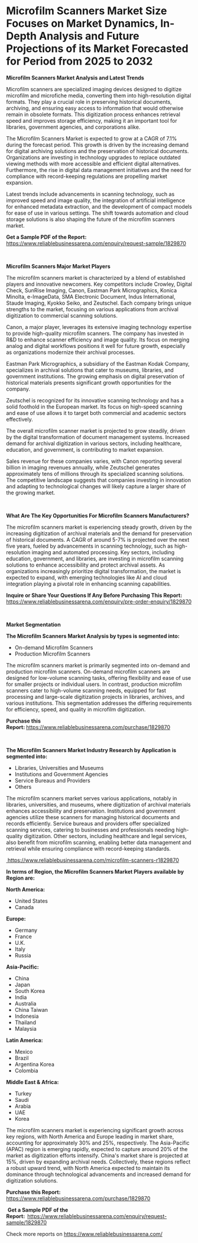 <p><h1>Microfilm Scanners Market Size Focuses on Market Dynamics, In-Depth Analysis and Future Projections of its Market Forecasted for Period from 2025 to 2032</h1></p><p><strong>Microfilm Scanners Market Analysis and Latest Trends</strong></p>
<p><p>Microfilm scanners are specialized imaging devices designed to digitize microfilm and microfiche media, converting them into high-resolution digital formats. They play a crucial role in preserving historical documents, archiving, and ensuring easy access to information that would otherwise remain in obsolete formats. This digitization process enhances retrieval speed and improves storage efficiency, making it an important tool for libraries, government agencies, and corporations alike.</p><p>The Microfilm Scanners Market is expected to grow at a CAGR of 7.1% during the forecast period. This growth is driven by the increasing demand for digital archiving solutions and the preservation of historical documents. Organizations are investing in technology upgrades to replace outdated viewing methods with more accessible and efficient digital alternatives. Furthermore, the rise in digital data management initiatives and the need for compliance with record-keeping regulations are propelling market expansion. </p><p>Latest trends include advancements in scanning technology, such as improved speed and image quality, the integration of artificial intelligence for enhanced metadata extraction, and the development of compact models for ease of use in various settings. The shift towards automation and cloud storage solutions is also shaping the future of the microfilm scanners market.</p></p>
<p><strong>Get a Sample PDF of the Report:&nbsp;</strong> <a href="https://www.reliablebusinessarena.com/enquiry/request-sample/1829870?utm_campaign=2180&utm_medium=2&utm_source=Github&utm_content=ia&utm_term=23022025&utm_id=microfilm-scanners">https://www.reliablebusinessarena.com/enquiry/request-sample/1829870</a></p>
<p>&nbsp;</p>
<p><strong>Microfilm Scanners Major Market Players</strong></p>
<p><p>The microfilm scanners market is characterized by a blend of established players and innovative newcomers. Key competitors include Crowley, Digital Check, SunRise Imaging, Canon, Eastman Park Micrographics, Konica Minolta, e-ImageData, SMA Electronic Document, Indus International, Staude Imaging, Kyokko Seiko, and Zeutschel. Each company brings unique strengths to the market, focusing on various applications from archival digitization to commercial scanning solutions.</p><p>Canon, a major player, leverages its extensive imaging technology expertise to provide high-quality microfilm scanners. The company has invested in R&D to enhance scanner efficiency and image quality. Its focus on merging analog and digital workflows positions it well for future growth, especially as organizations modernize their archival processes.</p><p>Eastman Park Micrographics, a subsidiary of the Eastman Kodak Company, specializes in archival solutions that cater to museums, libraries, and government institutions. The growing emphasis on digital preservation of historical materials presents significant growth opportunities for the company.</p><p>Zeutschel is recognized for its innovative scanning technology and has a solid foothold in the European market. Its focus on high-speed scanning and ease of use allows it to target both commercial and academic sectors effectively.</p><p>The overall microfilm scanner market is projected to grow steadily, driven by the digital transformation of document management systems. Increased demand for archival digitization in various sectors, including healthcare, education, and government, is contributing to market expansion.</p><p>Sales revenue for these companies varies, with Canon reporting several billion in imaging revenues annually, while Zeutschel generates approximately tens of millions through its specialized scanning solutions. The competitive landscape suggests that companies investing in innovation and adapting to technological changes will likely capture a larger share of the growing market.</p></p>
<p>&nbsp;</p>
<p><strong>What Are The Key Opportunities For Microfilm Scanners Manufacturers?</strong></p>
<p><p>The microfilm scanners market is experiencing steady growth, driven by the increasing digitization of archival materials and the demand for preservation of historical documents. A CAGR of around 5-7% is projected over the next five years, fueled by advancements in scanning technology, such as high-resolution imaging and automated processing. Key sectors, including education, government, and libraries, are investing in microfilm scanning solutions to enhance accessibility and protect archival assets. As organizations increasingly prioritize digital transformation, the market is expected to expand, with emerging technologies like AI and cloud integration playing a pivotal role in enhancing scanning capabilities.</p></p>
<p><strong>Inquire or Share Your Questions If Any Before Purchasing This Report:</strong> <a href="https://www.reliablebusinessarena.com/enquiry/pre-order-enquiry/1829870?utm_campaign=2180&utm_medium=2&utm_source=Github&utm_content=ia&utm_term=23022025&utm_id=microfilm-scanners">https://www.reliablebusinessarena.com/enquiry/pre-order-enquiry/1829870</a></p>
<p>&nbsp;</p>
<p><strong>Market Segmentation</strong></p>
<p><strong>The Microfilm Scanners Market Analysis by types is segmented into:</strong></p>
<p><ul><li>On-demand Microfilm Scanners</li><li>Production Microfilm Scanners</li></ul></p>
<p><p>The microfilm scanners market is primarily segmented into on-demand and production microfilm scanners. On-demand microfilm scanners are designed for low-volume scanning tasks, offering flexibility and ease of use for smaller projects or individual users. In contrast, production microfilm scanners cater to high-volume scanning needs, equipped for fast processing and large-scale digitization projects in libraries, archives, and various institutions. This segmentation addresses the differing requirements for efficiency, speed, and quality in microfilm digitization.</p></p>
<p><strong>Purchase this Report:&nbsp;</strong><a href="https://www.reliablebusinessarena.com/purchase/1829870?utm_campaign=2180&utm_medium=2&utm_source=Github&utm_content=ia&utm_term=23022025&utm_id=microfilm-scanners">https://www.reliablebusinessarena.com/purchase/1829870</a></p>
<p>&nbsp;</p>
<p><strong>The Microfilm Scanners Market Industry Research by Application is segmented into:</strong></p>
<p><ul><li>Libraries, Universities and Museums</li><li>Institutions and Government Agencies</li><li>Service Bureaus and Providers</li><li>Others</li></ul></p>
<p><p>The microfilm scanners market serves various applications, notably in libraries, universities, and museums, where digitization of archival materials enhances accessibility and preservation. Institutions and government agencies utilize these scanners for managing historical documents and records efficiently. Service bureaus and providers offer specialized scanning services, catering to businesses and professionals needing high-quality digitization. Other sectors, including healthcare and legal services, also benefit from microfilm scanning, enabling better data management and retrieval while ensuring compliance with record-keeping standards.</p></p>
<p><a href="https://www.reliablebusinessarena.com/microfilm-scanners-r1829870?utm_campaign=2180&utm_medium=2&utm_source=Github&utm_content=ia&utm_term=23022025&utm_id=microfilm-scanners">&nbsp;https://www.reliablebusinessarena.com/microfilm-scanners-r1829870</a></p>
<p><strong>In terms of Region, the Microfilm Scanners Market Players available by Region are:</strong></p>
<p>
    <p> <strong> North America: </strong>
        <ul>
            <li>United States</li>
            <li>Canada</li>
        </ul>
        </p> 
    <p> <strong> Europe: </strong>
        <ul>
            <li>Germany</li>
            <li>France</li>
            <li>U.K.</li>
            <li>Italy</li>
            <li>Russia</li>
        </ul>
        </p> 
    <p> <strong> Asia-Pacific: </strong>
        <ul>
            <li>China</li>
            <li>Japan</li>
            <li>South Korea</li>
            <li>India</li>
            <li>Australia</li>
            <li>China Taiwan</li>
            <li>Indonesia</li>
            <li>Thailand</li>
            <li>Malaysia</li>
        </ul>
        </p> 
    <p> <strong> Latin America: </strong>
        <ul>
            <li>Mexico</li>
            <li>Brazil</li>
            <li>Argentina Korea</li>
            <li>Colombia</li>
        </ul>
        </p> 
    <p> <strong> Middle East & Africa: </strong>
        <ul>
            <li>Turkey</li>
            <li>Saudi</li>
            <li>Arabia</li>
            <li>UAE</li>
            <li>Korea</li>
        </ul>
    </p>
    </p>
<p><p>The microfilm scanners market is experiencing significant growth across key regions, with North America and Europe leading in market share, accounting for approximately 30% and 25%, respectively. The Asia-Pacific (APAC) region is emerging rapidly, expected to capture around 20% of the market as digitization efforts intensify. China's market share is projected at 15%, driven by expanding archival needs. Collectively, these regions reflect a robust upward trend, with North America expected to maintain its dominance through technological advancements and increased demand for digitization solutions.</p></p>
<p><strong>Purchase this Report: </strong><a href="https://www.reliablebusinessarena.com/purchase/1829870?utm_campaign=2180&utm_medium=2&utm_source=Github&utm_content=ia&utm_term=23022025&utm_id=microfilm-scanners">https://www.reliablebusinessarena.com/purchase/1829870</a></p>
<p>&nbsp;<strong>Get a Sample PDF of the Report:&nbsp;&nbsp;</strong><a href="https://www.reliablebusinessarena.com/enquiry/request-sample/1829870?utm_campaign=2180&utm_medium=2&utm_source=Github&utm_content=ia&utm_term=23022025&utm_id=microfilm-scanners">https://www.reliablebusinessarena.com/enquiry/request-sample/1829870</a></p>
<p><strong></strong></p>
<p>Check more reports on <a href="https://www.reliablebusinessarena.com/?utm_campaign=2180&utm_medium=2&utm_source=Github&utm_content=ia&utm_term=23022025&utm_id=microfilm-scanners">https://www.reliablebusinessarena.com/</a></p>